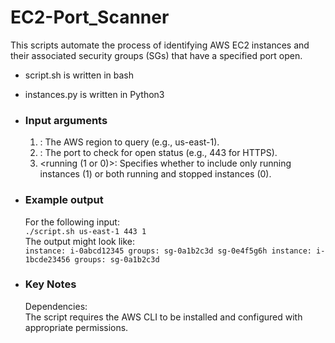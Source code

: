 # EC2-Port_Scanner

This scripts automate the process of identifying AWS EC2 instances and their associated security groups (SGs) that have a specified port open.
 - script.sh is written in bash
 - instances.py is written in Python3
 
- ### Input arguments
   1. <region>: The AWS region to query (e.g., us-east-1).
   2. <port>: The port to check for open status (e.g., 443 for HTTPS).
   3. <running (1 or 0)>: Specifies whether to include only running instances (1) or both running and stopped instances (0).
    
- ### Example output
   For the following input:  
    `./script.sh us-east-1 443 1`  
  The output might look like:   
    `instance: i-0abcd12345 groups: sg-0a1b2c3d sg-0e4f5g6h
     instance: i-1bcde23456 groups: sg-0a1b2c3d`
- ### Key Notes
  Dependencies:  
 The script requires the AWS CLI to be installed and configured with appropriate permissions.
